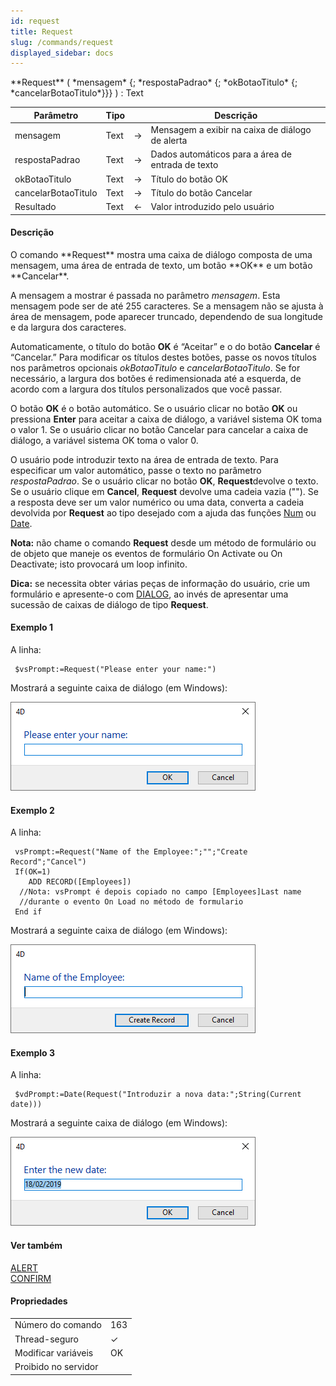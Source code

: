 ```yaml
---
id: request
title: Request
slug: /commands/request
displayed_sidebar: docs
---
```


<!--REF #_command_.Request.Syntax-->**Request** ( *mensagem* {; *respostaPadrao* {; *okBotaoTitulo* {; *cancelarBotaoTitulo*}}} )  : Text<!-- END REF-->
<!--REF #_command_.Request.Params-->
| Parâmetro | Tipo |  | Descrição |
| --- | --- | --- | --- |
| mensagem | Text | &#8594;  | Mensagem a exibir na caixa de diálogo de alerta |
| respostaPadrao | Text | &#8594;  | Dados automáticos para a área de entrada de texto |
| okBotaoTitulo | Text | &#8594;  | Título do botão OK |
| cancelarBotaoTitulo | Text | &#8594;  | Título do botão Cancelar |
| Resultado | Text | &#8592; | Valor introduzido pelo usuário |

<!-- END REF-->

#### Descrição 

<!--REF #_command_.Request.Summary-->O comando **Request** mostra uma caixa de diálogo composta de uma mensagem, uma área de entrada de texto, um botão **OK** e um botão **Cancelar**.<!-- END REF-->

A mensagem a mostrar é passada no parâmetro *mensagem*. Esta mensagem pode ser de até 255 caracteres. Se a mensagem não se ajusta à área de mensagem, pode aparecer truncado, dependendo de sua longitude e da largura dos caracteres.

Automaticamente, o título do botão **OK** é “Aceitar” e o do botão   **Cancelar** é “Cancelar.” Para modificar os títulos destes botões, passe os novos títulos nos parâmetros opcionais *okBotaoTitulo* e *cancelarBotaoTitulo*. Se for necessário, a largura dos botões é redimensionada até a esquerda, de acordo com a largura dos títulos personalizados que você passar.

O botão **OK** é o botão automático. Se o usuário clicar no botão **OK** ou pressiona **Enter** para aceitar a caixa de diálogo, a variável sistema OK toma o valor 1\. Se o usuário clicar no botão Cancelar para cancelar a caixa de diálogo, a variável sistema OK toma o valor 0\. 

O usuário pode introduzir texto na área de entrada de texto. Para especificar um valor automático, passe o texto no parâmetro *respostaPadrao*. Se o usuário clicar no botão **OK**, **Request**devolve o texto. Se o usuário clique em **Cancel**, **Request** devolve uma cadeia vazia (""). Se a resposta deve ser um valor numérico ou uma data, converta a cadeia devolvida por **Request** ao tipo desejado com a ajuda das funções [Num](num.md) ou [Date](date.md).

**Nota:** não chame o comando **Request** desde um método de formulário ou de objeto que maneje os eventos de formulário On Activate ou On Deactivate; isto provocará um loop infinito.

**Dica:** se necessita obter várias peças de informação do usuário, crie um formulário e apresente-o com [DIALOG](dialog.md), ao invés de apresentar uma sucessão de caixas de diálogo de tipo **Request**.

#### Exemplo 1 

A linha:

```4d
 $vsPrompt:=Request("Please enter your name:")
```

Mostrará a seguinte caixa de diálogo (em Windows):

![](../assets/en/commands/pict4225119.en.png)

#### Exemplo 2 

A linha:

```4d
 vsPrompt:=Request("Name of the Employee:";"";"Create Record";"Cancel")
 If(OK=1)
    ADD RECORD([Employees])
  //Nota: vsPrompt é depois copiado no campo [Employees]Last name
  //durante o evento On Load no método de formulario
 End if
```

Mostrará a seguinte caixa de diálogo (em Windows):

![](../assets/en/commands/pict4225137.en.png)

#### Exemplo 3 

A linha:  
  
```4d
 $vdPrompt:=Date(Request("Introduzir a nova data:";String(Current date)))
```

Mostrará a seguinte caixa de diálogo (em Windows):

![](../assets/en/commands/pict4225146.en.png)

#### Ver também 

[ALERT](alert.md)  
[CONFIRM](confirm.md)  

#### Propriedades
|  |  |
| --- | --- |
| Número do comando | 163 |
| Thread-seguro | &check; |
| Modificar variáveis | OK |
| Proibido no servidor ||


